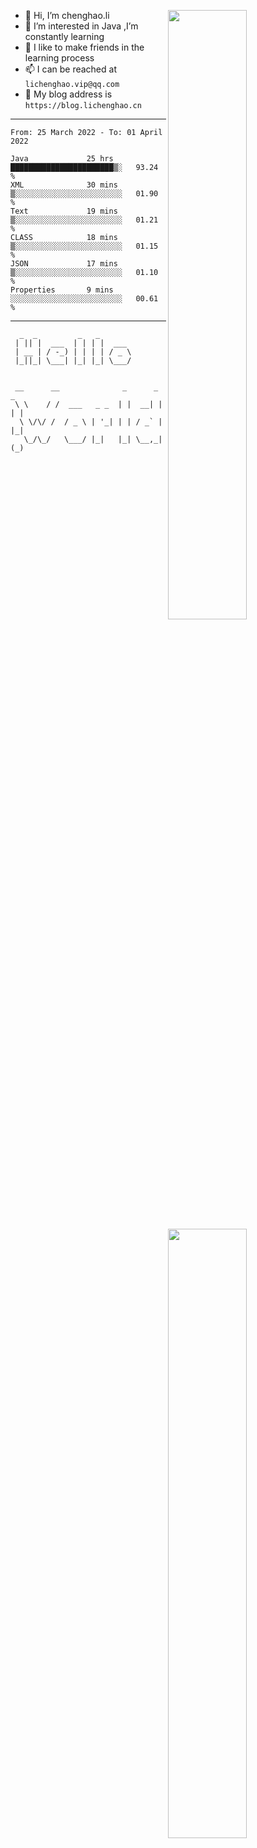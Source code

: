 [<img align="right" width="50%" src="https://github-readme-stats.vercel.app/api?username=lichlaughing&show_icons=true">](https://metrics.lecoq.io/ouuan?template=classic)
- 👋 Hi, I’m chenghao.li
- 👀 I’m interested in Java ,I’m constantly learning
- 💞️ I like to make friends in the learning process
- 📫 I can be reached at `lichenghao.vip@qq.com`
- 🔗 My blog address is `https://blog.lichenghao.cn`


------
<!--START_SECTION:waka-->

```text
From: 25 March 2022 - To: 01 April 2022

Java             25 hrs          ███████████████████████▒░   93.24 %
XML              30 mins         ▒░░░░░░░░░░░░░░░░░░░░░░░░   01.90 %
Text             19 mins         ▒░░░░░░░░░░░░░░░░░░░░░░░░   01.21 %
CLASS            18 mins         ▒░░░░░░░░░░░░░░░░░░░░░░░░   01.15 %
JSON             17 mins         ▒░░░░░░░░░░░░░░░░░░░░░░░░   01.10 %
Properties       9 mins          ░░░░░░░░░░░░░░░░░░░░░░░░░   00.61 %
```

<!--END_SECTION:waka-->

------

[<img align="right" width="50%" src="https://www.clustrmaps.com/map_v2.png?cl=ffffff&w=300&t=tt&d=o2HGaalky8OiHBxnoPq9wPYTNv7qpo8ua9FG06sBqt4&co=2d78ad&ct=ffffff">](https://github.com/lichlaughing)

```
  _  _         _   _       
 | || |  ___  | | | |  ___ 
 | __ | / -_) | | | | / _ \
 |_||_| \___| |_| |_| \___/
                           
```
```
 __      __              _      _     _ 
 \ \    / /  ___   _ _  | |  __| |   | |
  \ \/\/ /  / _ \ | '_| | | / _` |   |_|
   \_/\_/   \___/ |_|   |_| \__,_|   (_)
                                        
```
